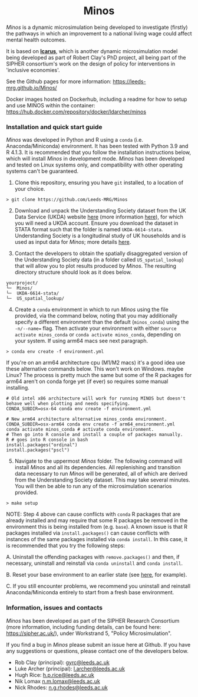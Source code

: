 <div align="center">
    <h1>Minos</h1>
</div>

*Minos* is a dynamic microsimulation being developed to investigate (firstly) the pathways in which an improvement to a national living wage could affect mental health outcomes. 

It is based on [**Icarus**](https://github.com/RobertClay/Icarus), which is another dynamic microsimulation model being developed as part of Robert Clay's PhD project, all being part of the SIPHER consortium's work on the design of policy for interventions in 'inclusive economies'.

See the Github pages for more information: https://leeds-mrg.github.io/Minos/

Docker images hosted on Dockerhub, including a readme for how to setup and use MINOS within the container: https://hub.docker.com/repository/docker/ldarcher/minos

### Installation and quick start guide

*Minos* was developed in Python and R using a ```conda``` (i.e. Anaconda/Miniconda) environment. It has been tested with Python 3.9 and R 4.1.3. It is recommended that you follow the installation instructions below, which will install *Minos* in development mode. *Minos* has been developed and tested on Linux systems only, and compatibility with other operating systems can't be guaranteed.

1. Clone this repository, ensuring you have ```git``` installed, to a location of your choice.

```> git clone https://github.com/Leeds-MRG/Minos```

2. Download and unpack the Understanding Society dataset from the UK Data Service (UKDA) website [here](https://ukdataservice.ac.uk/find-data/) (more information [here](https://www.understandingsociety.ac.uk/documentation/access-data)), for which you will need a UKDA account. Ensure you download the dataset in STATA format such that the folder is named ```UKDA-6614-stata```. Understanding Society is a longitudinal study of UK households and is used as input data for *Minos*; more details [here](https://www.understandingsociety.ac.uk/).

3. Contact the developers to obtain the spatially disaggregated version of the Understanding Society data (in a folder called ```US_spatial_lookup```) that will allow you to plot results produced by *Minos*. The resulting directory structure should look as it does below.

```
yourproject/
└─  Minos/
└─  UKDA-6614-stata/
└─  US_spatial_lookup/
```

4. Create a ```conda``` environment in which to run *Minos* using the file provided, via the command below, noting that you may additionally specify a different environment than the default (```minos_conda```) using the ```-n/--name=``` flag. Then activate your environment with either ```source activate minos_conda``` or ```conda activate minos_conda```, depending on your system. If using arm64 macs see next paragraph.

```
> conda env create -f environment.yml
```

If you're on an arm64 architecture cpu (M1/M2 macs) it's a good idea use these alternative commands below. 
This won't work on Windows. maybe Linux?
The process is pretty much the same but some of the R packages for arm64 aren't on conda forge yet (if ever) so requires
some manual installing. 

```
# Old intel x86 architecture will work for running MINOS but doesn't behave well when plotting and needs specifying.
CONDA_SUBDIR=osx-64 conda env create -f environment.yml

# New arm64 architecture alternative minos_conda environment.
CONDA_SUBDIR=osx-arm64 conda env create -f arm64_environment.yml
conda activate minos_conda # activate conda environment. 
# Then go into R console and install a couple of packages manually.
R # goes into R console in bash
install.packages("ordinal")
install.packages("pscl")
```

5. Navigate to the uppermost *Minos* folder. The following command will install *Minos* and all its dependencies. All replenishing and transition data necessary to run *Minos* will be generated, all of which are derived from the Understanding Society dataset. This may take several minutes. You will then be able to run any of the microsimulation scenarios provided.

```> make setup```

NOTE: Step 4 above can cause conflicts with ```conda``` R packages that are already installed and may require that some R packages be removed in the environment this is being installed from (e.g. ```base```). A known issue is that R packages installed via ```install.packages()``` can cause conflicts with instances of the same packages installed via ```conda install```. In this case, it is recommended that you try the following steps:

A. Uninstall the offending packages with ```remove.packages()``` and then, if necessary, uninstall and reinstall via ```conda uninstall``` and ```conda install```.

B. Reset your base environment to an earlier state (see [here](https://stackoverflow.com/questions/41914139/how-to-reset-anaconda-root-environment), for example).

C. If you still encounter problems, we recommend you uninstall and reinstall Anaconda/Miniconda entirely to start from a fresh base environment.

### Information, issues and contacts

*Minos* has been developed as part of the SIPHER Research Consortium (more information, including funding details, can be found here: https://sipher.ac.uk/), under Workstrand 5, "Policy Microsimulation".

If you find a bug in *Minos* please submit an issue here at Github. If you have any suggestions or questions, please contact one of the developers below.

- Rob Clay (principal): gyrc@leeds.ac.uk
- Luke Archer (principal): l.archer@leeds.ac.uk
- Hugh Rice: h.p.rice@leeds.ac.uk
- Nik Lomax n.m.lomax@leeds.ac.uk
- Nick Rhodes: n.g.rhodes@leeds.ac.uk

